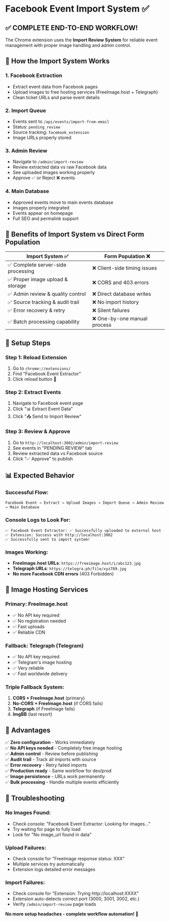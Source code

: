 # Facebook Event Import System ✅

## ✅ **COMPLETE END-TO-END WORKFLOW!**

The Chrome extension uses the **Import Review System** for reliable event management with proper image handling and admin control.

## 🔄 **How the Import System Works**

### **1. Facebook Extraction**
- Extract event data from Facebook pages
- Upload images to free hosting services (FreeImage.host + Telegraph)
- Clean ticket URLs and parse event details

### **2. Import Queue**
- Events sent to `/api/events/import-from-email` 
- Status: `pending_review`
- Source tracking: `facebook_extension`
- Image URLs properly stored

### **3. Admin Review**
- Navigate to `/admin/import-review` 
- Review extracted data vs raw Facebook data
- See uploaded images working properly
- Approve ✅ or Reject ❌ events

### **4. Main Database** 
- Approved events move to main events database
- Images properly integrated 
- Events appear on homepage
- Full SEO and permalink support

## 🎯 **Benefits of Import System vs Direct Form Population**

| Import System ✅ | Form Population ❌ |
|---|---|
| ✅ Complete server-side processing | ❌ Client-side timing issues |
| ✅ Proper image upload & storage | ❌ CORS and 403 errors |
| ✅ Admin review & quality control | ❌ Direct database writes |
| ✅ Source tracking & audit trail | ❌ No import history |
| ✅ Error recovery & retry | ❌ Silent failures |
| ✅ Batch processing capability | ❌ One-by-one manual process |

## 🚀 **Setup Steps**

### Step 1: Reload Extension
1. Go to `chrome://extensions/`
2. Find "Facebook Event Extractor"
3. Click reload button 🔄

### Step 2: Extract Events  
1. Navigate to Facebook event page
2. Click "📊 Extract Event Data"
3. Click "📤 Send to Import Review"

### Step 3: Review & Approve
1. Go to `http://localhost:3002/admin/import-review`
2. See events in "PENDING REVIEW" tab
3. Review extracted data vs Facebook source
4. Click "✅ Approve" to publish

## 📊 **Expected Behavior**

### **Successful Flow:**
```
Facebook Event → Extract → Upload Images → Import Queue → Admin Review → Main Database
```

### **Console Logs to Look For:**
```
✅ Facebook Event Extractor: ✅ Successfully uploaded to external host
✅ Extension: Success with http://localhost:3002
✅ Successfully sent to import system!
```

### **Images Working:**
- **FreeImage.host URLs**: `https://freeimage.host/i/abc123.jpg`
- **Telegraph URLs**: `https://telegra.ph/file/xyz789.jpg`
- **No more Facebook CDN errors** (403 Forbidden)

## 🔧 **Image Hosting Services**

### **Primary: FreeImage.host**
- ✅ No API key required
- ✅ No registration needed
- ✅ Fast uploads
- ✅ Reliable CDN

### **Fallback: Telegraph (Telegram)**
- ✅ No API key required
- ✅ Telegram's image hosting
- ✅ Very reliable
- ✅ Fast worldwide delivery

### **Triple Fallback System:**
1. **CORS + FreeImage.host** (primary)
2. **No-CORS + FreeImage.host** (if CORS fails)
3. **Telegraph** (if FreeImage fails)
4. **ImgBB** (last resort)

## 🎉 **Advantages**

✅ **Zero configuration** - Works immediately  
✅ **No API keys needed** - Completely free image hosting  
✅ **Admin control** - Review before publishing  
✅ **Audit trail** - Track all imports with source  
✅ **Error recovery** - Retry failed imports  
✅ **Production ready** - Same workflow for dev/prod  
✅ **Image persistence** - URLs work permanently  
✅ **Bulk processing** - Handle multiple events efficiently  

## 🐛 **Troubleshooting**

### **No Images Found:**
- Check console: "Facebook Event Extractor: Looking for images..."
- Try waiting for page to fully load
- Look for "No image_url found in data"

### **Upload Failures:**
- Check console for "FreeImage response status: XXX"
- Multiple services try automatically
- Extension logs detailed error messages

### **Import Failures:**
- Check console for "Extension: Trying http://localhost:XXXX"
- Extension auto-detects correct port (3000, 3001, 3002, etc.)
- Verify `/admin/import-review` page loads

**No more setup headaches - complete workflow automation! 🎉**